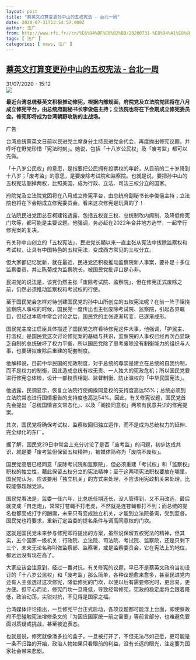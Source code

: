 ```yaml
---
layout: post
title: "蔡英文打算变更孙中山的五权宪法 - 台北一周"
date: 2020-07-31T13:54:57.000Z
author: 法广
from: http://www.rfi.fr//cn/%E6%94%BF%E6%B2%BB/20200731-%E8%94%A1%E8%8B%B1%E6%96%87%E6%89%93%E7%AE%97%E5%8F%98%E6%9B%B4%E5%AD%99%E4%B8%AD%E5%B1%B1%E7%9A%84%E4%BA%94%E6%9D%83%E5%AE%AA%E6%B3%95
tags: [ 法广 ]
categories: [ news, 法广 ]
---
```

<!--1596203697000-->
[蔡英文打算变更孙中山的五权宪法 - 台北一周](http://www.rfi.fr//cn/%E6%94%BF%E6%B2%BB/20200731-%E8%94%A1%E8%8B%B1%E6%96%87%E6%89%93%E7%AE%97%E5%8F%98%E6%9B%B4%E5%AD%99%E4%B8%AD%E5%B1%B1%E7%9A%84%E4%BA%94%E6%9D%83%E5%AE%AA%E6%B3%95)
------

<div>
<div>31/07/2020 - 15:12</div><img src="https://s.rfi.fr/media/display/0c10bf94-61e2-11ea-bbfe-005056bf87d6/w:310/p:16x9/WB15406-RFI-CN-20100304.png"><p><strong>最近台湾总统蔡英文积极推动修宪，根据内部规画，府院党及立法院党团将在八月成立修宪平台，由总统府副秘书长李俊俋主持；立法院也将在下会期成立修宪委员会。修宪即将成为台湾朝野攻防的主战场。</strong></p><div class="t-content__body u-clearfix"><div class="m-interstitial"><div class="m-interstitial__ad"><divclass="m-block-ad "data-tms-ad-type="box"data-tms-ad-status="idle"data-tms-ad-pos="1"><div class="m-block-ad__label"><span class="m-block-ad__label__text">广告</span></div><div class="m-block-ad__content"></div></div></div></div><p>台湾总统蔡英文日前以民进党主席身分主持民进党全代会，再度抛出修宪议题，并呼吁在野党珍惜「宪法时刻」。她说，包括「十八岁公民权」及「废考监」都可以先做。</p><p>「十八岁公民权」的意思，是指要把公民拥有投票权的年龄，从目前的二十岁降到十八岁；「废考监」的意思，是要废除考试院和监察院。也就是说，要把孙中山的五权宪法删掉两权，比照美国，成为行政、立法、司法三权分立的国家。</p><p>府院党及立法院党团将在八月成立修宪平台，由总统府副秘书长李俊俋主持；立法院也将在下会期成立修宪委员会。看来这次修宪是玩真的了！</p><p>立法院民进党团总召柯建铭透露，包括五权变三权、总统制改内阁制、及降低修宪门坎等，都可能是主要议题。他强调，务必赶在2022年合并地方选举，一起举行修宪案的复决。</p><p>有关孙中山创立的「五权宪法」，民进党长期以来一直主张从宪法中拔除监察权和考试权，让具有中国特色的五权宪法，变成西方常见的三权分立。</p><p>但大家都记忆犹新，就在最近，民进党还积极推动监察院新人事案，要补足十多位监察委员，并让陈菊成为监察院长，被国民党批评口是心非。</p><p>民进党的说法是，该党仍然主张「废除考试院、监察院」，但在修宪正式废除之前，仍然必须推动监察权和考试权的行使。</p><p>至于国民党会怎样对待创建国民党的孙中山所创立的五权宪法呢？在前一阵子阻挠监察院人事权的时候，国民党一度传出也主张废除考试院、监察院，引起各界瞩目，但经过本周中常会讨论之后，国民党的主张逐渐转变，已逐渐成形。</p><p>国民党主席江启臣具体描述了国民党怎样看待修宪这件大事，他强调，「护民主、打滥权」是国民党这次讨论修宪案的基础与共识，监察院的人事权已经再次凸显缺乏自制的总统破坏了权力平衡，所以国民党除了思考废除没有制衡能力的组织与人事，也要研拟废除后重建的配套制度。</p><p>他解释说，目前中华民国的宪政制度，对于总统的尊崇是建立在总统的自我约制，而不是权力的制衡，因此造成总统有权无责、一人独大的宪政危机；所以国民党要进行修宪总体检，设计一部权责相副、监督制衡、防止滥权的「中华民国宪法」。</p><p>他透露，民调显示，恢复立法院行使阁揆同意权的支持度高达55%；总统必须到立法院常态进行国情报告的支持度也高达54%。因此，有关修宪议题，国民党首先会提出「总统国情咨文常态化」、以及「阁揆同意权」两项有民意共识的修宪提案。</p><p>其次，国民党将确保考试权、监察权回归独立运作，而不是成为总统权力的延伸、完全绿化的东厂。</p><p>据了解，国民党29日中常会上充分讨论了是否「废考监」的问题，初步达成共识，就是要「废考监但保留五权精神」，被媒体简称为「废院不废权」。</p><p>国民党高层已经同意「废除考试院和监察院」，但必须重建「考试权」和「监察权」职权的独立性，藉此保留五权分立的宪法精神；至于这两项宪法职权要放在哪里，国民党认为，应该要用「独立机关」的方式来处理，不应该用宪政机关来处理，比较能够超越党派。</p><p>国民党看法是，监委一任六年，比总统任期还长，没人管得到，又不用改选，最后就变成「自走炮」，常常打苍蝇不打老虎，不然就是连苍蝇都打不到；而总统的提名也都变成打手的酬庸，未来只有变成独立机关，才能到立法院备询，受到监督。国民党也将要求，重新订定监委的提名条件与调高同意权的门坎。</p><p>这就是国民党未来参与修宪即将提出的方案，虽然说保留五权宪法的精神，但其实，五个国家一级机关：行政院、立法院、司法院、考试院、监察院，还是只剩下三个，未来无论名称叫做监察部、监察署，或是监察委员会，它在宪法上的地位，都远远没有现在高了。</p><p>大家应该会注意到，经过一番对抗，有关修宪的议题，早已不是蔡英文政府当初设订的「十八岁公民权」和「废考监」那么简单，各种议题愈来愈多，甚至民进党内还有人主张透过这次修宪，降低修宪的门坎，以便以后有需要修宪时，更容易，更方便。但平心而论，修宪门坎一旦降低，导致经常修宪，宪政的稳定度将会跟着降低，政治动荡，尖锐对抗，不见得是国家之福。</p><p>台湾媒体评论指出，一旦修宪平台正式启动，各项议题都可能浮上台面，即使蔡政府不愿碰触宪法增修条文的「为因应国家统一前之需要」等前言部分，也难避免要面对质疑或挑战，甚至被迫表态。</p><p>也就是说，修宪就像潘多拉的盒子，一旦被打开了，不但无法尽如己愿，更可能是一条不归路的开始，政治人物如果只看眼前的利益，没有长远的眼光，注定要为国家社会带来悲剧。</p><p> </p><div class="o-self-promo o-self-promo--nl o-self-promo--hidden" data-selfpromo-newsletter></div><div class="o-self-promo o-self-promo--app o-self-promo--hidden" data-selfpromo-app></div></div>
</div>

